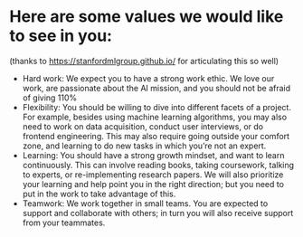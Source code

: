 # Here are some values we would like to see in you:
(thanks to https://stanfordmlgroup.github.io/ for articulating this so well)

- Hard work: We expect you to have a strong work ethic. We love our work, are passionate about the AI mission, and you should not be afraid of giving 110%
- Flexibility: You should be willing to dive into different facets of a project. For example, besides using machine learning algorithms, you may also need to work on data acquisition, conduct user interviews, or do frontend engineering. This may also require going outside your comfort zone, and learning to do new tasks in which you’re not an expert.
- Learning: You should have a strong growth mindset, and want to learn continuously. This can involve reading books, taking coursework, talking to experts, or re-implementing research papers. We will also prioritize your learning and help point you in the right direction; but you need to put in the work to take advantage of this.
- Teamwork: We work together in small teams. You are expected to support and collaborate with others; in turn you will also receive support from your teammates.
